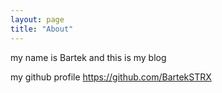 ```yaml
---
layout: page
title: "About"
---
```


my name is Bartek and this is my blog

my github profile https://github.com/BartekSTRX